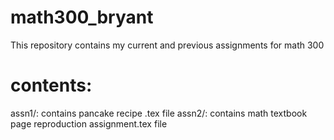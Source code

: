 # math300_bryant
This repository contains my current and previous assignments for math 300

# contents: 
assn1/: contains pancake recipe .tex file
assn2/: contains math textbook page reproduction assignment.tex file
